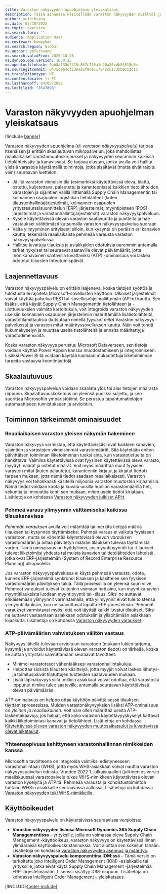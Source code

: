 ```yaml
---
title: Varaston näkyvyyden apuohjelman yleiskatsaus
description: Tässä aiheessa käsitellään varaston näkyvyyden sisältöä ja sen ominaisuuksia.
author: yufeihuang
ms.date: 03/18/2022
ms.topic: overview
ms.search.form: ''
audience: Application User
ms.reviewer: kamaybac
ms.search.region: Global
ms.author: yufeihuang
ms.search.validFrom: 2020-10-26
ms.dyn365.ops.version: 10.0.15
ms.openlocfilehash: 9eb8a135d2415c867c746a1c40a80cdb84819c0e
ms.sourcegitcommit: d475dea4cf13eae2f0ce517542c5173bb9d52c1c
ms.translationtype: HT
ms.contentlocale: fi-FI
ms.lasthandoff: 04/05/2022
ms.locfileid: "8547898"
---
```

# <a name="inventory-visibility-add-in-overview"></a>Varaston näkyvyyden apuohjelman yleiskatsaus

[!include [banner](../includes/banner.md)]

Varaston näkyvyyden apuohjelma (eli *varaston näkyvyyspalvelu*) tarjoaa itsenäisen ja erittäin skaalautuvan mikropalvelun, joka mahdollistaa reaaliaikaiset varastomuutoskirjaukset ja näkyvyyden seurannan kaikissa tietolähteissäsi ja kanavissasi. Se tarjoaa alustan, jonka avulla voit hallita yleisiä varastoja käyttämällä toimintoja, jotka sisältävät (mutta eivät rajoitu vain) seuraavan luettelon:

- Jäljitä varaston viimeisin tila (esimerkiksi käytettävissä oleva, tilattu, ostettu, kuljetettava, palautettu ja karanteenissa) kaikkien tietolähteiden, varastojen ja sijaintien välillä liittämällä Supply Chain Managementin tai kolmannen osapuolen logistiikan tietolähteet (kuten tilaustenhallintajärjestelmät, kolmannen osapuolen yritysresurssisuunnittelun \[ERP\]-järjestelmät, myyntipisteen \[POS\]-järjestelmät ja varastonhallintajärjestelmät) varaston näkyvyyspalveluun.
- Kysele käytettävissä olevan varaston saatavuutta ja puutteita ja hae vastaukset välittömästi kutsumalla varaston näkyvyyspalvelua suoraan.
- Vältä ylimyyminen erityisesti silloin, kun kysyntä on peräisin eri kanavien kautta, tekemällä reaaliaikaista pehmeää varausta varaston näkyvyyspalvelussa.
- Hallitse luvattuja tilauksia ja asiakkaiden odotuksia paremmin antamalla tarkat nykyiset tai seuraavat saatavilla olevat päivämäärät, jotta monikanavainen saatavilla luvattaviksi (ATP) -ominaisuus voi laskea odotetut tilausten toteutumispäivät.

## <a name="extensibility"></a>Laajennettavuus

Varaston näkyvyyspalvelu on erittäin laajeneva, koska tietojen syöttöä ja tulostusta ei rajoiteta Microsoft-sovellusten käyttöön. Ulkoiset järjestelmät voivat käyttää palvelua RESTful-sovellusohjelmaliittymän (API:n) kautta. Sen lisäksi, että käytät Supply Chain Managementin tietolähteen ja -ulottuvuuksien valmiita kartoituksia, voit integroida varaston näkyvyyden useisiin kolmannen osapuolen järjestelmiin määrittämällä lisätietolähteitä, varastotilamittauksia (kutsutaan nimellä *fyysiset mitat* Varaston näkyvyys -palvelussa) ja varaston mitat määrityssovelluksen kautta. Näin voit tehdä liukumakyselyn ja muuttaa useita tietolähteitä ja ennalta määritettyjä varastodimensioita.

Koska varaston näkyvyys perustuu Microsoft Dataverseen, sen tietoja voidaan käyttää Power Appsin kanssa muodostamiseen ja integroimiseen. Lisäksi Power BI:tä voidaan käyttää luomaan mukautettuja liiketoiminnan tarpeita vastaavia koontinäyttöjä.

## <a name="scalability"></a>Skaalautuvuus

Varaston näkyvyyspalvelua voidaan skaalata ylös tai alas tietojen määrästä riippuen. Skaalattavuuskokemus on yleensä puoliksi suljettu, ja sen suorittaa Microsoftin ympäristötiimi. Se perustuu tapahtumatietojen automaattiseen tunnistukseen ja arviointiin.

## <a name="feature-highlights"></a>Toiminnon tärkeimmät ominaisuudet

### <a name="get-a-global-view-of-real-time-inventory"></a>Reaaliaikaisen varaston yleisen näkymän hakeminen

Varaston näkyvyys varmistaa, että käytettävissäsi ovat kaikkien kanavien, sijaintien ja varastojen viimeisimmät varastomäärät. Sitä käytetään eniten päivittäisen toiminnan liiketoiminnan tueksi aina, kun varastotietueita on hankittava. Valmiina käytettävissä ovat fyysinen käytettävissä oleva varasto, myydyt määrät ja ostetut määrät. Voit myös määrittää muut fyysisen varaston mitat (kuten palautetut, karanteeniin kirjatut ja kirjatut tiedot) tarpeen mukaan, jotta nämä tiedot saadaan reaaliaikaisesti. Varaston näkyvyys voi tehokkaasti käsitellä miljoonia varaston muutosten kirjaamisia. Nämä tiedot voidaan koota ja kuvata uusilla huollon varastomäärillä heti, sekuntia tai minuuttia kohti sen mukaan, miten usein tiedot kirjataan. Lisätietoja on kohdassa [Varaston näkyvyyden julkiset API:t](inventory-visibility-api.md).

### <a name="soft-reservation-to-avoid-overselling-across-all-order-channels"></a>Pehmeä varaus ylimyynnin välttämiseksi kaikissa tilauskanavissa

*Pehmeän varauksen* avulla voit määrittää tai merkitä tiettyjä määriä tilauksen tai kysynnän täyttämiseksi. Pehmeä varaus ei vaikuta fyysiseen varastoon, mutta se vähentää *käytettävissä olevan varauksen* varastomäärän ja antaa päivitetyn määrän tilauksen tulevaa täyttämistä varten. Tämä ominaisuus on hyödyllinen, jos myyntipyynnöt tai -tilaukset tulevat liiketoimiisi yhdestä tai muista kanavien tai tietolähteiden lähteistä, jotka ovat ERP-järjestelmän (System of Record Enterprise Resource Planning) ulkopuolella.

Jos varaston näkyvyyspalvelussa ei käytä pehmeää varausta, odota, kunnes ERP-järjestelmä synkronoi tilauksen ja käsittelee sen fyysisen varastomäärän päivityksen takia. Tällä prosessilla on yleensä suuri viive. Pehmeät varaukset tulevat kuitenkin voimaan heti aina, kun myyntikanavien myyntitilauksista luodaan myyntipyyntö tai -tilaus. Siksi ne auttavat ehkäisemään ylimyynnit varmistamalla, että ylimyynnit eivät tule toistensa ylimyyntitilauksiin, kun ne saavuttavat lopulta ERP-järjestelmän. Pehmeät varaukset varmistavat myös, että voit täyttää kaikki luvatut tilaukset. Siksi ne auttavat vastaamaan asiakkaan odotuksiin ja ylläpitämään asiakkaan lojaaliutta. Lisätietoja on kohdassa [Varaston näkyvyyden varaukset](inventory-visibility-reservations.md).

### <a name="immediate-response-of-atp-dates-confirmation"></a>ATP-päivämäärien vahvistuksen välitön vastaus

Näkyvyys lähellä tulevaan arvioituun varastoon (mukaan lukien tarjonta, kysyntä ja arvioidut käytettävissä olevan varaston tiedot) on tärkeää, koska se auttaa yritystäsi saavuttamaan seuraavat tavoitteet:

- Minimoi varastotasot vähentääksesi varastonhallintakuluja.
- Helpottaa sisäistä tilausten käsittelyä, jotta myyjät voivat laskea lähetys- ja toimituspäivät tilatuttujen tuotteiden saatavuuden mukaan.
- Lisää läpinäkyvyys siitä, milloin asiakkaat voivat odottaa, että varastosta loppunut nimike tulee saataville, antamalla seuraavan käytettävissä olevan päivämäärän.

ATP-ominaisuus on helppo ottaa käyttöön päivittäisessä tilauksen täyttämisprosessissa. Muiden varastonäkyvyyksien lisäksi ATP-ominaisuus on *yleinen ja reaaliaikainen*. Voit näin ollen määrittää useita ATP-laskentakaavoja, jos haluat, että koko varaston käytettävyyskyselyt kattavat kaikki liiketoimintasi kanavat ja tietolähteet. Lisätietoja on kohdassa [Käytettävissä olevan varaston näkyvyyden muutosaikataulut ja luvattavissa olevat aikataulut](inventory-visibility-available-to-promise.md).

### <a name="compatibility-with-advanced-warehouse-management-items"></a>Yhteensopivuus kehittyneen varastonhallinnan nimikkeiden kanssa

Microsoftin tavoitteena on integroida valmiiksi edistyneeseen varastohallintaan (WHS), jotta myös WHS-asiakkaat voivat nauttia varaston näkyvyyspalvelun eduista. Vuoden 2022 1. julkaisuaallon (julkinen esiversio maaliskuussa) varastopalvelu tukee WHS-nimikkeen käytettävissä olevan varaston kyselyitä ja ATP:tä. Pehmeää varausta ja kohdistustoimintoa tuetaan WHS:n asiakkaille seuraavassa aallossa. Lisätietoja on kohdassa [Varaston näkyvyyden tuki WHS-nimikkeille](inventory-visibility-whs-support.md).

## <a name="licensing"></a>Käyttöoikeudet

Varaston näkyvyyspalvelu on käytettävissä seuraavissa versioissa:

- **Varaston näkyvyyden lisäosa Microsoft Dynamics 365 Supply Chain Managementissa** – yrityksille, joilla on voimassa oleva Supply Chain Management -käyttöoikeus, varaston näkyvyys on käytettävissä ilman ylimääräisiä käyttöoikeuskustannuksia. Voit aloittaa sen kokeilun tänään. Lisätietoja on kohdassa [varaston näkyvyyden asennus ja määritys](inventory-visibility-setup.md).
- **Varaston näkyvyyspalvelu komponenttina IOM:ssä** – Tämä versio on tarkoitettu joko Intelligent Order Management (IOM) -asiakkaille tai yrityksille, jotka eivät käytä Supply Chain Management -järjestelmää ERP-järjestelmänään. Lisenssi sisältyy IOM-nippuun. Lisätietoja on kohdassa [Intelligent Order Management – yleiskatsaus](/dynamics365/intelligent-order-management/overview).

[!INCLUDE[footer-include](../../includes/footer-banner.md)]
